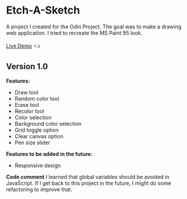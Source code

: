 # Etch-A-Sketch

A project I created for the Odin Project. The goal was to make a drawing web application. I tried to recreate the MS Paint 95 look.<br><br>
[Live Demo](https://o11899nine.github.io/etch-a-sketch/) :point_left:

## Version 1.0

**Features:**
- Draw tool
- Random color tool
- Erase tool
- Recolor tool
- Color selection
- Background color selection
- Grid toggle option
- Clear canvas option
- Pen size slider

**Features to be added in the future:**
- Responsive design

**Code comment**
I learned that global variables should be avoided in JavaScript. If I get back to this project in the future, I might do some refactoring to improve that.

